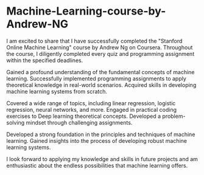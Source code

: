 # Machine-Learning-course-by-Andrew-NG

I am excited to share that I have successfully completed the "Stanford Online Machine Learning" course by Andrew Ng on Coursera. Throughout the course, I diligently completed every quiz and programming assignment within the specified deadlines.

Gained a profound understanding of the fundamental concepts of machine learning. Successfully implemented programming assignments to apply theoretical knowledge in real-world scenarios. Acquired skills in developing machine learning systems from scratch.

Covered a wide range of topics, including linear regression, logistic regression, neural networks, and more. Engaged in practical coding exercises to Deep learning theoretical concepts. Developed a problem-solving mindset through challenging assignments. 

Developed a strong foundation in the principles and techniques of machine learning. Gained insights into the process of developing robust machine learning systems.

I look forward to applying my knowledge and skills in future projects and am enthusiastic about the endless possibilities that machine learning offers.
